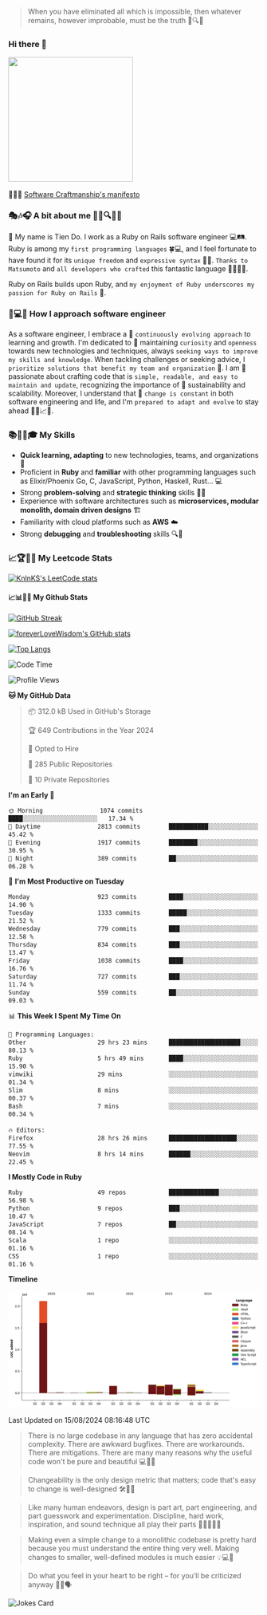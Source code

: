 > When you have eliminated all which is impossible, then whatever remains, however improbable, must be the truth 🤔🔍💡
### Hi there 👋

<!--
**foreverLoveWisdom/foreverLoveWisdom** is a ✨ _special_ ✨ repository because its `README.md` (this file) appears on your GitHub profile.

Here are some ideas to get you started:

- 🔭 I’m currently working on ...
- 🌱 I’m currently learning ...
- 👯 I’m looking to collaborate on ...
- 🤔 I’m looking for help with ...
- 💬 Ask me about ...
- 📫 How to reach me: ...
- 😄 Pronouns: ...
- ⚡ Fun fact: ...
-->

<img src="https://codecondo.com/wp-content/uploads/2017/09/railslogo.png" width="250" height="250">

 📜🔨🌟 [Software Craftmanship's manifesto](http://manifesto.softwarecraftsmanship.org/)

### 🎭🎶🎧 A bit about me 🕵️‍♀️🔍🕵️‍♂️
👋 My name is Tien Do. I work as a Ruby on Rails software engineer 💻🛤️. Ruby is among my `first programming languages` 🍀💻, and I feel fortunate to have found it for its `unique freedom` and `expressive syntax` 🤗💬. `Thanks to Matsumoto` and `all developers who crafted` this fantastic language 🙏👨‍💻🌟.

Ruby on Rails builds upon Ruby, and `my enjoyment of Ruby underscores my passion for Ruby on Rails` 🤩.

### 🤔💻🔨 How I approach software engineer
As a software engineer, I embrace a 🔄 `continuously evolving approach` to learning and growth. I'm dedicated to 🤔 maintaining `curiosity` and `openness` towards new technologies and techniques, always `seeking ways to improve my skills and knowledge`. When tackling challenges or seeking advice, I `prioritize solutions that benefit my team and organization` 👥. I am 🎉 passionate about crafting code that is `simple, readable, and easy to maintain and update`, recognizing the importance of 🌱 sustainability and scalability. Moreover, I understand that 🌊 `change is constant` in both software engineering and life, and I'm `prepared to adapt and evolve` to stay ahead 🏃‍♂️📈🔄.

### 📚🧑‍💻🎓 My Skills
- **Quick learning, adapting** to new technologies, teams, and organizations 🚀
- Proficient in **Ruby** and **familiar** with other programming languages such as Elixir/Phoenix Go, C, JavaScript, Python, Haskell, Rust... 💻
- Strong **problem-solving** and **strategic thinking** skills 🤔💡
- Experience with software architectures such as **microservices, modular monolith, domain driven designs** 🏗️
- Familiarity with cloud platforms such as **AWS** ☁️ 
- Strong **debugging** and **troubleshooting** skills 🔍🐞


### 📈🏆🧑‍💻 My Leetcode Stats
[![KnlnKS's LeetCode stats](https://leetcode-stats-six.vercel.app/?username=foreverLoveWisdom&theme=dark)](https://github.com/KnlnKS/leetcode-stats)

#### 📈📊👨‍💻  My Github Stats

[![GitHub Streak](https://github-readme-streak-stats.herokuapp.com/?user=foreverLoveWisdom&theme=dracula)](https://git.io/streak-stats)
&nbsp;
&nbsp;

[![foreverLoveWisdom's GitHub stats](https://github-readme-stats.vercel.app/api?username=foreverLoveWisdom&show_icons=true&theme=react&count_private=true)](https://github.com/anuraghazra/github-readme-stats)

[![Top Langs](https://github-readme-stats.vercel.app/api/top-langs/?username=foreverLoveWisdom&show_icons=true&theme=vue-dark)](https://github.com/anuraghazra/github-readme-stats)

<!--START_SECTION:waka-->
![Code Time](http://img.shields.io/badge/Code%20Time-3%2C119%20hrs%2036%20mins-blue)

![Profile Views](http://img.shields.io/badge/Profile%20Views-0-blue)

**🐱 My GitHub Data** 

> 📦 312.0 kB Used in GitHub's Storage 
 > 
> 🏆 649 Contributions in the Year 2024
 > 
> 💼 Opted to Hire
 > 
> 📜 285 Public Repositories 
 > 
> 🔑 10 Private Repositories 
 > 
**I'm an Early 🐤** 

```text
🌞 Morning                1074 commits        ████░░░░░░░░░░░░░░░░░░░░░   17.34 % 
🌆 Daytime                2813 commits        ███████████░░░░░░░░░░░░░░   45.42 % 
🌃 Evening                1917 commits        ████████░░░░░░░░░░░░░░░░░   30.95 % 
🌙 Night                  389 commits         ██░░░░░░░░░░░░░░░░░░░░░░░   06.28 % 
```
📅 **I'm Most Productive on Tuesday** 

```text
Monday                   923 commits         ████░░░░░░░░░░░░░░░░░░░░░   14.90 % 
Tuesday                  1333 commits        █████░░░░░░░░░░░░░░░░░░░░   21.52 % 
Wednesday                779 commits         ███░░░░░░░░░░░░░░░░░░░░░░   12.58 % 
Thursday                 834 commits         ███░░░░░░░░░░░░░░░░░░░░░░   13.47 % 
Friday                   1038 commits        ████░░░░░░░░░░░░░░░░░░░░░   16.76 % 
Saturday                 727 commits         ███░░░░░░░░░░░░░░░░░░░░░░   11.74 % 
Sunday                   559 commits         ██░░░░░░░░░░░░░░░░░░░░░░░   09.03 % 
```


📊 **This Week I Spent My Time On** 

```text
💬 Programming Languages: 
Other                    29 hrs 23 mins      ████████████████████░░░░░   80.13 % 
Ruby                     5 hrs 49 mins       ████░░░░░░░░░░░░░░░░░░░░░   15.90 % 
vimwiki                  29 mins             ░░░░░░░░░░░░░░░░░░░░░░░░░   01.34 % 
Slim                     8 mins              ░░░░░░░░░░░░░░░░░░░░░░░░░   00.37 % 
Bash                     7 mins              ░░░░░░░░░░░░░░░░░░░░░░░░░   00.34 % 

🔥 Editors: 
Firefox                  28 hrs 26 mins      ███████████████████░░░░░░   77.55 % 
Neovim                   8 hrs 14 mins       ██████░░░░░░░░░░░░░░░░░░░   22.45 % 
```

**I Mostly Code in Ruby** 

```text
Ruby                     49 repos            ██████████████░░░░░░░░░░░   56.98 % 
Python                   9 repos             ███░░░░░░░░░░░░░░░░░░░░░░   10.47 % 
JavaScript               7 repos             ██░░░░░░░░░░░░░░░░░░░░░░░   08.14 % 
Scala                    1 repo              ░░░░░░░░░░░░░░░░░░░░░░░░░   01.16 % 
CSS                      1 repo              ░░░░░░░░░░░░░░░░░░░░░░░░░   01.16 % 
```



**Timeline**

![Lines of Code chart](https://raw.githubusercontent.com/foreverLoveWisdom/foreverLoveWisdom/main/assets/bar_graph.png)


 Last Updated on 15/08/2024 08:16:48 UTC
<!--END_SECTION:waka-->


> There is no large codebase in any language that has zero accidental complexity. There are awkward bugfixes. There are workarounds. There are mitigations.
> There are many many reasons why the useful code won't be pure and beautiful 💻🐞🤔

> Changeability is the only design metric that matters; code that's easy to change is well-designed 🛠️🔄🎨

> Like many human endeavors, design is part art, part engineering, and part guesswork and experimentation. Discipline, hard work, inspiration, and sound technique all play their parts 🎨🧑‍💻🔬🧪

> Mak­ing even a sim­ple change to a mono­lith­ic code­base is pret­ty hard because you must under­stand the entire thing very well. Mak­ing changes to small­er, well-defined mod­ules is much easier 💡💻🤔
 
 > Do what you feel in your heart to be right – for you’ll be criticized anyway 💖🙏🗣️ 
 
![Jokes Card](https://readme-jokes.vercel.app/api)
